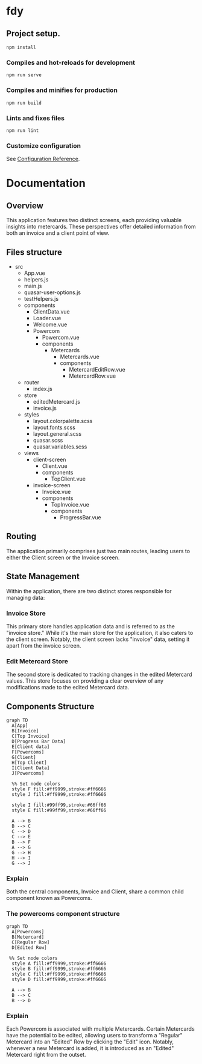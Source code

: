 # fdy

## Project setup.

```
npm install
```

### Compiles and hot-reloads for development

```
npm run serve
```

### Compiles and minifies for production

```
npm run build
```

### Lints and fixes files

```
npm run lint
```

### Customize configuration

See [Configuration Reference](https://cli.vuejs.org/config/).

# Documentation

## Overview

This application features two distinct screens, each providing valuable insights into metercards. These perspectives offer detailed information from both an invoice and a client point of view.

## Files structure

-   src
    -   App.vue
    -   helpers.js
    -   main.js
    -   quasar-user-options.js
    -   testHelpers.js
    -   components
        -   ClientData.vue
        -   Loader.vue
        -   Welcome.vue
        -   Powercom
            -   Powercom.vue
            -   components
                -   Metercards
                    -   Metercards.vue
                    -   components
                        -   MetercardEditRow.vue
                        -   MetercardRow.vue
    -   router
        -   index.js
    -   store
        -   editedMetercard.js
        -   invoice.js
    -   styles
        -   layout.colorpalette.scss
        -   layout.fonts.scss
        -   layout.general.scss
        -   quasar.scss
        -   quasar.variables.scss
    -   views
        -   client-screen
            -   Client.vue
            -   components
                -   TopClient.vue
        -   invoice-screen
            -   Invoice.vue
            -   components
                -   TopInvoice.vue
                -   components
                    -   ProgressBar.vue

## Routing

The application primarily comprises just two main routes, leading users to either the Client screen or the Invoice screen.

## State Management

Within the application, there are two distinct stores responsible for managing data:

### Invoice Store

This primary store handles application data and is referred to as the "invoice store." While it's the main store for the application, it also caters to the client screen. Notably, the client screen lacks "invoice" data, setting it apart from the invoice screen.

### Edit Metercard Store

The second store is dedicated to tracking changes in the edited Metercard values. This store focuses on providing a clear overview of any modifications made to the edited Metercard data.

## Components Structure

```mermaid
graph TD
  A[App]
  B[Invoice]
  C[Top Invoice]
  D[Progress Bar Data]
  E[Client data]
  F[Powercoms]
  G[Client]
  H[Top Client]
  I[Client Data]
  J[Powercoms]

  %% Set node colors
  style F fill:#ff9999,stroke:#ff6666
  style J fill:#ff9999,stroke:#ff6666

  style I fill:#99ff99,stroke:#66ff66
  style E fill:#99ff99,stroke:#66ff66

  A --> B
  B --> C
  C --> D
  C --> E
  B --> F
  A --> G
  G --> H
  H --> I
  G --> J
```

### Explain

Both the central components, Invoice and Client, share a common child component known as Powercoms.

### The powercoms component structure

```mermaid
graph TD
  A[Powercoms]
  B[Metercard]
  C[Regular Row]
  D[Edited Row]

 %% Set node colors
  style A fill:#ff9999,stroke:#ff6666
  style B fill:#ff9999,stroke:#ff6666
  style C fill:#ff9999,stroke:#ff6666
  style D fill:#ff9999,stroke:#ff6666

  A --> B
  B --> C
  B --> D

```

### Explain

Each Powercom is associated with multiple Metercards. Certain Metercards have the potential to be edited, allowing users to transform a "Regular" Metercard into an "Edited" Row by clicking the "Edit" icon. Notably, whenever a new Metercard is added, it is introduced as an "Edited" Metercard right from the outset.
